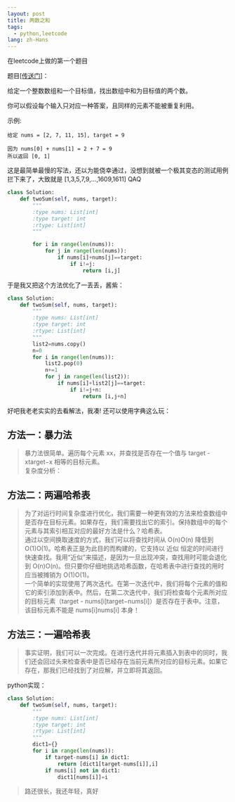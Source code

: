 ```yaml
---
layout: post
title: 两数之和
tags:
  - python,leetcode
lang: zh-Hans
---
```


在leetcode上做的第一个题目

<!--more-->
题目[[传送门]](https://leetcode-cn.com/problems/two-sum/description/)：

给定一个整数数组和一个目标值，找出数组中和为目标值的两个数。

你可以假设每个输入只对应一种答案，且同样的元素不能被重复利用。

示例:  
```
给定 nums = [2, 7, 11, 15], target = 9

因为 nums[0] + nums[1] = 2 + 7 = 9
所以返回 [0, 1]
```

这是最简单最慢的写法，还以为能侥幸通过，没想到就被一个极其变态的测试用例拦下来了，大致就是 [1,3,5,7,9,...,1609,1611] QAQ

```python
class Solution:
    def twoSum(self, nums, target):
        """
        :type nums: List[int]
        :type target: int
        :rtype: List[int]
        """

        for i in range(len(nums)):
            for j in range(len(nums)):
                if nums[i]+nums[j]==target:
                    if i!=j:
                        return [i,j]
```

于是我又把这个方法优化了一丢丢，酱紫：

```python
class Solution:
    def twoSum(self, nums, target):
        """
        :type nums: List[int]
        :type target: int
        :rtype: List[int]
        """
        list2=nums.copy()
        n=0
        for i in range(len(nums)):
            list2.pop(0)
            n+=1
            for j in range(len(list2)):
                if nums[i]+list2[j]==target:
                    if i!=j+n:
                        return [i,j+n]
```

好吧我老老实实的去看解法，我凑! 还可以使用字典这么玩：

## 方法一：暴力法

> 暴力法很简单。遍历每个元素 xx，并查找是否存在一个值与 target - xtarget−x 相等的目标元素。  
复杂度分析：

## 方法二：两遍哈希表
> 为了对运行时间复杂度进行优化，我们需要一种更有效的方法来检查数组中是否存在目标元素。如果存在，我们需要找出它的索引。保持数组中的每个元素与其索引相互对应的最好方法是什么？哈希表。  
通过以空间换取速度的方式，我们可以将查找时间从 O(n)O(n) 降低到 O(1)O(1)。哈希表正是为此目的而构建的，它支持以 近似 恒定的时间进行快速查找。我用“近似”来描述，是因为一旦出现冲突，查找用时可能会退化到 O(n)O(n)。但只要你仔细地挑选哈希函数，在哈希表中进行查找的用时应当被摊销为 O(1)O(1)。  
一个简单的实现使用了两次迭代。在第一次迭代中，我们将每个元素的值和它的索引添加到表中。然后，在第二次迭代中，我们将检查每个元素所对应的目标元素（target - nums[i]target−nums[i]）是否存在于表中。注意，该目标元素不能是 nums[i]nums[i] 本身！ 

## 方法三：一遍哈希表  
> 事实证明，我们可以一次完成。在进行迭代并将元素插入到表中的同时，我们还会回过头来检查表中是否已经存在当前元素所对应的目标元素。如果它存在，那我们已经找到了对应解，并立即将其返回。

python实现：  
```python
class Solution:
    def twoSum(self, nums, target):
        """
        :type nums: List[int]
        :type target: int
        :rtype: List[int]
        """
        dict1={}
        for i in range(len(nums)):
            if target-nums[i] in dict1:
                return [dict1[target-nums[i]],i]
            if nums[i] not in dict1:
                dict1[nums[i]]=i
```

> 路还很长，我还年轻，真好